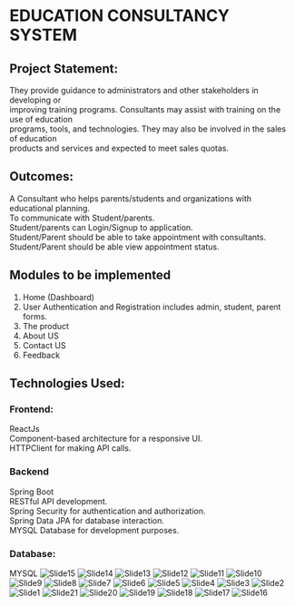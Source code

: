 # EDUCATION CONSULTANCY SYSTEM

## Project Statement:
They provide guidance to administrators and other stakeholders in developing or  
improving training programs. Consultants may assist with training on the use of education  
programs, tools, and technologies. They may also be involved in the sales of education  
products and services and expected to meet sales quotas.  

## Outcomes:
A Consultant who helps parents/students and organizations with educational planning.  
To communicate with Student/parents.  
Student/parents can Login/Signup to application.  
Student/Parent should be able to take appointment with consultants.  
Student/Parent should be able view appointment status.  

## Modules to be implemented
1. Home (Dashboard)  
2. User Authentication and Registration includes admin, student, parent forms.  
3. The product  
4. About US  
5. Contact US  
6. Feedback  

## Technologies Used:
### Frontend:
ReactJs  
Component-based architecture for a responsive UI.  
HTTPClient for making API calls.  

### Backend
Spring Boot  
RESTful API development.  
Spring Security for authentication and authorization.  
Spring Data JPA for database interaction.  
MYSQL Database for development purposes.  

### Database:
MYSQL
![Slide15](https://github.com/user-attachments/assets/e8711157-9fd6-4849-b09f-38e1056f3892)
![Slide14](https://github.com/user-attachments/assets/04fd9cc3-7226-47a2-bd7f-157dc55c49e4)
![Slide13](https://github.com/user-attachments/assets/9339fb90-af2f-442e-b9ed-11b8308685d4)
![Slide12](https://github.com/user-attachments/assets/e42c6dd2-95d6-445a-a0de-6cf0877464cd)
![Slide11](https://github.com/user-attachments/assets/2a948cb7-b9e5-4893-82a3-6d4003d971cb)
![Slide10](https://github.com/user-attachments/assets/9f717a9b-c8b5-43ae-852d-71a29606a728)
![Slide9](https://github.com/user-attachments/assets/ae04dfb3-ec62-4a94-b813-a309741f6873)
![Slide8](https://github.com/user-attachments/assets/d7b3a5be-d7e6-4b21-ab3e-478e4dded622)
![Slide7](https://github.com/user-attachments/assets/1b4698e9-99c5-4651-98a5-db545139a70a)
![Slide6](https://github.com/user-attachments/assets/45195424-973e-4775-a61b-ef737c14219c)
![Slide5](https://github.com/user-attachments/assets/3a1ecda9-f9a6-4a6f-87d4-e2d807d2d59d)
![Slide4](https://github.com/user-attachments/assets/33756b41-e6a2-4b90-84b9-d5b4020c639f)
![Slide3](https://github.com/user-attachments/assets/63db3479-d0b3-47d5-8e86-9b5beeba4cac)
![Slide2](https://github.com/user-attachments/assets/691890d8-eda5-46ad-97c5-39721ad4f120)
![Slide1](https://github.com/user-attachments/assets/dcc716cd-97d6-4fc6-b7c8-00b05892616b)
![Slide21](https://github.com/user-attachments/assets/a4673cbc-6cd1-4668-a16a-12bda5c34d0c)
![Slide20](https://github.com/user-attachments/assets/9c3f4288-7632-43c3-b61e-69c8818e3ac9)
![Slide19](https://github.com/user-attachments/assets/4f3cde26-645a-4b0c-989f-a427ada17753)
![Slide18](https://github.com/user-attachments/assets/8d6b8d49-4130-4d52-9030-f2f27c5561d3)
![Slide17](https://github.com/user-attachments/assets/20dffbb9-72df-4f86-902f-c7d51acbd883)
![Slide16](https://github.com/user-attachments/assets/cdd1881b-a605-406d-8abc-a874738b5cbf)

